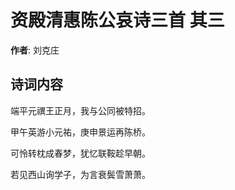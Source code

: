 # 资殿清惠陈公哀诗三首  其三

**作者**: 刘克庄

## 诗词内容

端平元禩王正月，我与公同被特招。

甲午英游小元祐，庚申景运再陈桥。

可怜转枕成春梦，犹忆联鞍趁早朝。

若见西山询学子，为言衰鬓雪萧萧。

